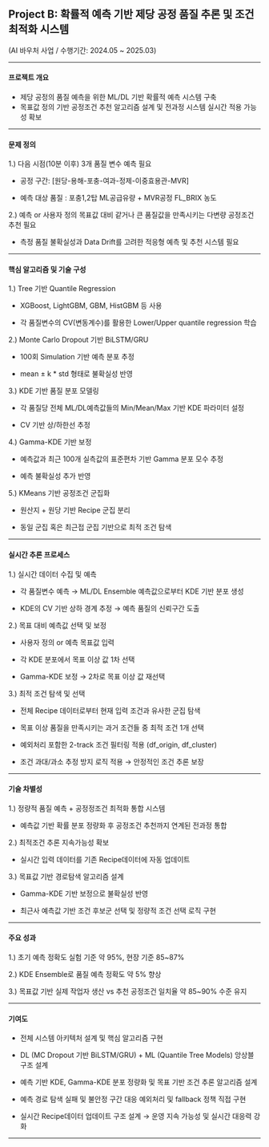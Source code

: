 ## Project B: 확률적 예측 기반 제당 공정 품질 추론 및 조건 최적화 시스템
(AI 바우처 사업 / 수행기간: 2024.05 ~ 2025.03)

--- 

#### 프로젝트 개요
- 제당 공정의 품질 예측을 위한 ML/DL 기반 확률적 예측 시스템 구축
- 목표값 정의 기반 공정조건 추천 알고리즘 설계 및 전과정 시스템 실시간 적용 가능성 확보

--- 

#### 문제 정의

1.) 다음 시점(10분 이후) 3개 품질 변수 예측 필요

- 공정 구간: [원당-용해-포충-여과-정제-이중효용관-MVR]

- 예측 대상 품질 : 포충1,2탑 ML공급유량  + MVR공정 FL_BRIX 농도

2.) 예측 or 사용자 정의 목표값 대비 같거나 큰 품질값을 만족시키는 다변량 공정조건 추천 필요

- 측정 품질 불확실성과 Data Drift를 고려한 적응형 예측 및 추천 시스템 필요

--- 

#### 핵심 알고리즘 및 기술 구성

1.) Tree 기반 Quantile Regression

- XGBoost, LightGBM, GBM, HistGBM 등 사용

- 각 품질변수의 CV(변동계수)를 활용한 Lower/Upper quantile regression 학습

2.) Monte Carlo Dropout 기반 BiLSTM/GRU

- 100회 Simulation 기반 예측 분포 추정

- mean ± k * std 형태로 불확실성 반영

3.) KDE 기반 품질 분포 모델링

- 각 품질당 전체 ML/DL예측값들의 Min/Mean/Max 기반 KDE 파라미터 설정

- CV 기반 상/하한선 추정

4.) Gamma-KDE 기반 보정

- 예측값과 최근 100개 실측값의 표준편차 기반 Gamma 분포 모수 추정

- 예측 불확실성 추가 반영

5.) KMeans 기반 공정조건 군집화

- 원산지 + 원당 기반 Recipe 군집 분리

- 동일 군집 혹은 최근접 군집 기반으로 최적 조건 탐색

---

#### 실시간 추론 프로세스

1.) 실시간 데이터 수집 및 예측
   
- 각 품질변수 예측  → ML/DL Ensemble 예측값으로부터 KDE 기반 분포 생성

- KDE의 CV 기반 상하 경계 추정 → 예측 품질의 신뢰구간 도출

2.) 목표 대비 예측값 선택 및 보정
- 사용자 정의 or 예측 목표값 입력

- 각 KDE 분포에서 목표 이상 값 1차 선택

- Gamma-KDE 보정 → 2차로 목표 이상 값 재선택

3.) 최적 조건 탐색 및 선택
- 전체 Recipe 데이터로부터 현재 입력 조건과 유사한 군집 탐색

- 목표 이상 품질을 만족시키는 과거 조건들 중 최적 조건 1개 선택

- 예외처리 포함한 2-track 조건 필터링 적용 (df_origin, df_cluster)

- 조건 과대/과소 추정 방지 로직 적용 → 안정적인 조건 추론 보장

---

#### 기술 차별성

1.) 정량적 품질 예측 + 공정정조건 최적화 통합 시스템

- 예측값 기반 확률 분포 정량화 후 공정조건 추천까지 연계된 전과정 통합

2.) 최적조건 추론 지속가능성 확보

- 실시간 입력 데이터를 기존 Recipe데이터에 자동 업데이트 

3.) 목표값 기반 경로탐색 알고리즘 설계

- Gamma-KDE 기반 보정으로 불확실성 반영

- 최근사 예측값 기반 조건 후보군 선택 및 정량적 조건 선택 로직 구현

--- 

#### 주요 성과

1.) 초기 예측 정확도 실험 기준 약 95%, 현장 기준 85~87%

2.) KDE Ensemble로 품질 예측 정확도 약 5% 향상 

3.) 목표값 기반 실제 작업자 생산 vs 추천 공정조건 일치율 약 85~90% 수준 유지

---

#### 기여도

- 전체 시스템 아키텍처 설계 및 핵심 알고리즘 구현 

- DL (MC Dropout 기반 BiLSTM/GRU) + ML (Quantile Tree Models) 앙상블 구조 설계

- 예측 기반 KDE, Gamma-KDE 분포 정량화 및 목표 기반 조건 추론 알고리즘 설계

- 예측 경로 탐색 실패 및 불안정 구간 대응 예외처리 및 fallback 정책 직접 구현

- 실시간 Recipe데이터 업데이트 구조 설계 → 운영 지속 가능성 및 실시간 대응력 강화

---
